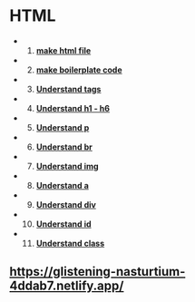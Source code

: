 # HTML


- 1.  [**make html file**]()

- 2.  [**make boilerplate code**]()

- 3.  [**Understand tags**]()

- 4.  [**Understand h1 - h6**]()

- 5.  [**Understand p**]()

- 6.  [**Understand br**]()

- 7.  [**Understand img**]()

- 8.  [**Understand a**]()

- 9.  [**Understand div**]()

- 10. [**Understand id**]()

- 11. [**Understand class**]()


## https://glistening-nasturtium-4ddab7.netlify.app/